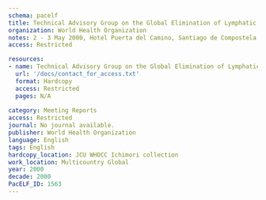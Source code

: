```yaml
---
schema: pacelf
title: Technical Advisory Group on the Global Elimination of Lymphatic Filariasis (TAG)
organization: World Health Organization
notes: 2 - 3 May 2000, Hotel Puerta del Camino, Santiago de Compostela, Spain
access: Restricted

resources:
- name: Technical Advisory Group on the Global Elimination of Lymphatic Filariasis (TAG)
  url: '/docs/contact_for_access.txt'
  format: Hardcopy
  access: Restricted
  pages: N/A
 
category: Meeting Reports
access: Restricted
journal: No journal available.
publisher: World Health Organization
language: English 
tags: English 
hardcopy_location: JCU WHOCC Ichimori collection
work_location: Multicountry Global
year: 2000
decade: 2000
PacELF_ID: 1563
---
```

